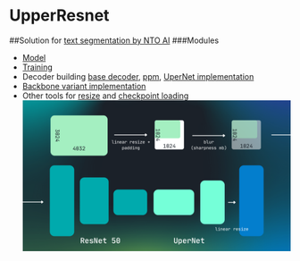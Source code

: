 # UpperResnet

##Solution for [text segmentation by NTO AI](https://ods.ai/competitions/ai-nto-task1)
###Modules
 - [Model](https://github.com/danil31219as/UpperResnet/blob/main/upper_model.py)
 - [Training](https://github.com/danil31219as/UpperResnet/blob/main/upper_model_training.ipynb)
 - Decoder building [base decoder](https://github.com/danil31219as/UpperResnet/blob/main/base_decode.py), [ppm](https://github.com/danil31219as/UpperResnet/blob/main/ppm.py), [UperNet implementation](https://github.com/danil31219as/UpperResnet/blob/main/uper_head.py)
 - [Backbone variant implementation](https://github.com/danil31219as/UpperResnet/blob/main/resnet_backbone.py)
 - Other tools for [resize](https://github.com/danil31219as/UpperResnet/blob/main/utils.py) and [checkpoint loading](https://github.com/danil31219as/UpperResnet/blob/main/mmcv_custom.py)
![Solution](https://github.com/danil31219as/UpperResnet/blob/main/assets/ai%20nto%20task%201.png?raw=true)
